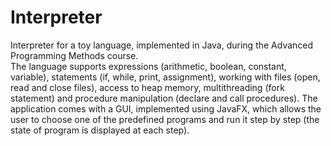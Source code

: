 # Interpreter
Interpreter for a toy language, implemented in Java, during the Advanced Programming
Methods course. <br>
The language supports expressions (arithmetic, boolean, constant, variable), 
statements (if, while, print, assignment), working with files (open, read and close files),
access to heap memory, multithreading (fork statement) and procedure manipulation
(declare and call procedures).
The application comes with a GUI, implemented using JavaFX, which allows the user
to choose one of the predefined programs and run it step by step (the state of 
program is displayed at each step).
